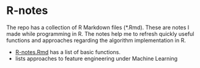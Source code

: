 # R-notes
The repo has a collection of R Markdown files (*.Rmd). These are notes I made while programming in R. The notes help me to refresh quickly useful functions and approaches regarding the algorithm implementation in R.

* [R-notes.Rmd](https://github.com/Gennady-Khvorykh/R-notes/blob/master/r-notes.Rmd) has a list of basic functions.
* []() lists approaches to feature engineering under Machine Learning
